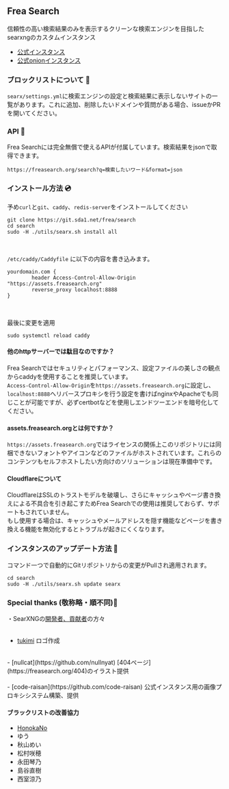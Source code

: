 ## Frea Search
信頼性の高い検索結果のみを表示するクリーンな検索エンジンを目指したsearxngのカスタムインスタンス<br>

 - [公式インスタンス](https://freasearch.org/)
 - [公式onionインスタンス](http://fcy6tvcy5fq7qogwjfovb54kodrgdpf5i6afda3an4oc5ndgbziegyyd.onion/)


### ブロックリストについて 🚫
`searx/settings.yml`に検索エンジンの設定と検索結果に表示しないサイトの一覧があります。これに追加、削除したいドメインや質問がある場合、issueかPRを開いてください。

### API 💫
Frea Searchには完全無償で使えるAPIが付属しています。検索結果をjsonで取得できます。
```
https://freasearch.org/search?q=検索したいワード&format=json
```

### インストール方法 💿
予め`curl`と`git`、`caddy`、`redis-server`をインストールしてください <br>
```
git clone https://git.sda1.net/frea/search
cd search
sudo -H ./utils/searx.sh install all
```

<br>

`/etc/caddy/Caddyfile` に以下の内容を書き込みます。

```
yourdomain.com {
        header Access-Control-Allow-Origin "https://assets.freasearch.org"
        reverse_proxy localhost:8888
}
```

<br>

最後に変更を適用

```
sudo systemctl reload caddy
```

#### 他のhttpサーバーでは駄目なのですか？
Frea Searchではセキュリティとパフォーマンス、設定ファイルの美しさの観点からcaddyを使用することを推奨しています。<br>
`Access-Control-Allow-Origin`を`https://assets.freasearch.org`に設定し、`localhost:8888`へリバースプロキシを行う設定を書けばnginxやApacheでも同じことが可能ですが、必ずcertbotなどを使用しエンドツーエンドを暗号化してください。

#### assets.freasearch.orgとは何ですか？
`https://assets.freasearch.org`ではライセンスの関係上このリポジトリには同梱できないフォントやアイコンなどのファイルがホストされています。これらのコンテンツもセルフホストしたい方向けのソリューションは現在準備中です。

#### Cloudflareについて
CloudflareはSSLのトラストモデルを破壊し、さらにキャッシュやページ書き換えによる不具合を引き起こすためFrea Searchでの使用は推奨しておらず、サポートもされていません。<br>もし使用する場合は、キャッシュやメールアドレスを隠す機能などページを書き換える機能を無効化するとトラブルが起きにくくなります。

### インスタンスのアップデート方法  🔁
コマンド一つで自動的にGitリポジトリからの変更がPullされ適用されます。
```
cd search
sudo -H ./utils/searx.sh update searx
```

### Special thanks (敬称略・順不同)🙏
・SearXNGの[開発者、貢献者](https://github.com/searxng/searxng/graphs/contributors)の方々<br>
<br>
 - [tukimi](https://github.com/kr-tukimi)
ロゴ作成 <br>
<br>
 - [nullcat](https://github.com/nullnyat)
[404ページ](https://freasearch.org/404)のイラスト提供 <br>
<br>
 - [code-raisan](https://github.com/code-raisan)
公式インスタンス用の画像プロキシシステム構築、提供

#### ブラックリストの改善協力
 - [HonokaNo](https://github.com/HonokaNo)
 - ゆう
 - 秋山めい
 - 松村咲穂
 - 永田琴乃
 - 島谷直樹
 - 西室涼乃

